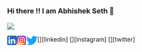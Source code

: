 ### Hi there !! I am Abhishek Seth  👋

<!--
**abs12seth/abs12seth** is a ✨ _special_ ✨ repository because its `README.md` (this file) appears on your GitHub profile.

Here are some ideas to get you started:

- 🔭 I’m currently working on 
- 🌱 I’m currently learning 
- 👯 I’m looking to collaborate on ...
- 🤔 I’m looking for help with ...
- 💬 Ask me about ...
- 📫 How to reach me: ...
- 😄 Pronouns: ...
- ⚡ Fun fact: ...
-->

<img align="center" src="https://github-readme-stats.vercel.app/api/?username=abs12seth&show_icons=true&theme=graywhite" />

<!-- Actual text -->

[<img align="left" alt="Abhishek | LinkedIn" height="22px" src="./social-logo/LinkedIn.png" />][linkedin]
[<img align="left" alt="Abhishek | Instagram" height="22px" src="./social-logo/Instagram.png" />][instagram]
[<img align="left" alt="Abhishek | Twitter" height="22px" src="./social-logo/Twitter.png" />][twitter]
